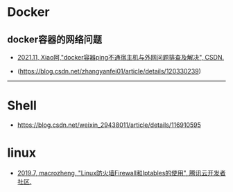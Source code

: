 
# Docker
## docker容器的网络问题
- [2021.11, Xiao阿,"docker容器ping不通宿主机与外网问题排查及解决", CSDN.](https://blog.csdn.net/qq_35641923/article/details/121549499)

- (https://blog.csdn.net/zhangyanfei01/article/details/120330239)


---
# Shell

- https://blog.csdn.net/weixin_29438011/article/details/116910595


# linux
- [2019.7, macrozheng, "Linux防火墙Firewall和Iptables的使用", 腾讯云开发者社区.](https://cloud.tencent.com/developer/article/1468489?from=15425)